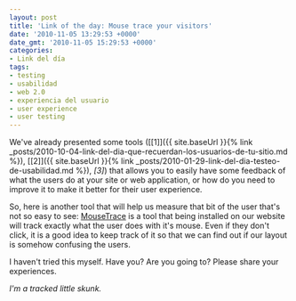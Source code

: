 ```yaml
---
layout: post
title: 'Link of the day: Mouse trace your visitors'
date: '2010-11-05 13:29:53 +0000'
date_gmt: '2010-11-05 15:29:53 +0000'
categories:
- Link del día
tags:
- testing
- usabilidad
- web 2.0
- experiencia del usuario
- user experience
- user testing
---
```


We've already presented some tools ([[1]]({{ site.baseUrl }}{% link _posts/2010-10-04-link-del-dia-que-recuerdan-los-usuarios-de-tu-sitio.md %}), [[2]]({{ site.baseUrl }}{% link _posts/2010-01-29-link-del-dia-testeo-de-usabilidad.md %}), _[3]_) that allows you to easily have some feedback of what the users do at your site or web application, or how do you need to improve it to make it better for their user experience.

So, here is another tool that will help us measure that bit of the user that's not so easy to see: [MouseTrace](http://mousetrace.com/) is a tool that being installed on our website will track exactly what the user does with it's mouse. Even if they don't click, it is a good idea to keep track of it so that we can find out if our layout is somehow confusing the users.

I haven't tried this myself. Have you? Are you going to? Please share your experiences.

_I'm a tracked little skunk._
